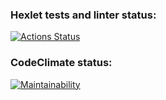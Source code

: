 ### Hexlet tests and linter status:
[![Actions Status](https://github.com/lingalo/python-project-49/workflows/hexlet-check/badge.svg)](https://github.com/lingalo/python-project-49/actions)
### CodeClimate status:
[![Maintainability](https://api.codeclimate.com/v1/badges/76750136bb353c1344d8/maintainability)](https://codeclimate.com/github/lingalo/python-project-49/maintainability)
